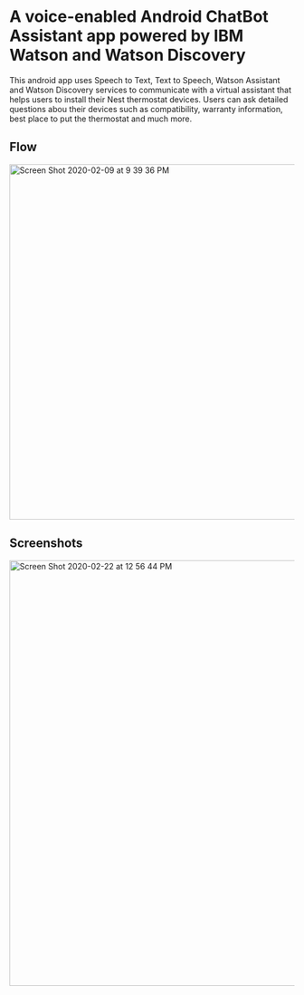 # A voice-enabled Android ChatBot Assistant app powered by IBM Watson and Watson Discovery

This android app uses Speech to Text, Text to Speech, Watson Assistant and Watson Discovery services to communicate with a virtual assistant that helps users to install their Nest thermostat devices. Users can ask detailed questions abou their devices such as compatibility, warranty information, best place to put the thermostat and much more.

## Flow

<img width="628" alt="Screen Shot 2020-02-09 at 9 39 36 PM" src="https://user-images.githubusercontent.com/15332386/74107070-ce2cd680-4b85-11ea-8990-312caaa70391.png">


## Screenshots
<img width="752" alt="Screen Shot 2020-02-22 at 12 56 44 PM" src="https://user-images.githubusercontent.com/15332386/75089523-1fb86680-5573-11ea-9dfe-f863e8a1010a.png">





